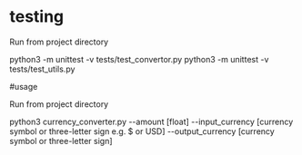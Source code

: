 # testing

Run from project directory

python3 -m unittest -v tests/test_convertor.py
python3 -m unittest -v tests/test_utils.py 


#usage

Run from project directory

python3 currency_converter.py --amount [float] --input_currency [currency symbol or three-letter sign e.g. $ or USD] --output_currency [currency symbol or three-letter sign]
